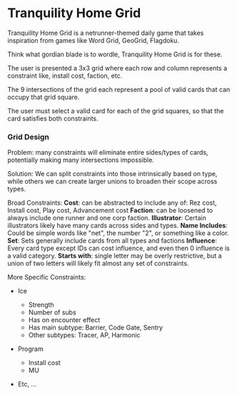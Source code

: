 # Tranquility Home Grid


Tranquility Home Grid is a netrunner-themed daily game that takes inspiration from games like Word Grid, GeoGrid, Flagdoku.

Think what gordian blade is to wordle, Tranquility Home Grid is for these.

The user is presented a 3x3 grid where each row and column represents a constraint like, install cost, faction, etc.

The 9 intersections of the grid each represent a pool of valid cards that can occupy that grid square.

The user must select a valid card for each of the grid squares, so that the card satisfies both constraints.

### Grid Design

Problem: many constraints will eliminate entire sides/types of cards, potentially making many intersections impossible.

Solution: We can split constraints into those intrinsically based on type, while others we can create larger unions to broaden their scope across types.

Broad Constraints:
**Cost**: can be abstracted to include any of: Rez cost, Install cost, Play cost, Advancement cost
**Faction**: can be loosened to always include one runner and one corp faction.
**Illustrator**: Certain illustrators likely have many cards across sides and types.
**Name Includes**: Could be simple words like "net", the number "2", or something like a color.
**Set**: Sets generally include cards from all types and factions
**Influence**: Every card type except IDs can cost influence, and even then 0 influence is a valid category.
**Starts with**: single letter may be overly restrictive, but a union of two letters will likely fit almost any set of constraints.


More Specific Constraints:
* Ice
    - Strength
    - Number of subs
    - Has on encounter effect
    - Has main subtype: Barrier, Code Gate, Sentry
    - Other subtypes: Tracer, AP, Harmonic

* Program
    - Install cost 
    - MU
* Etc, ...
